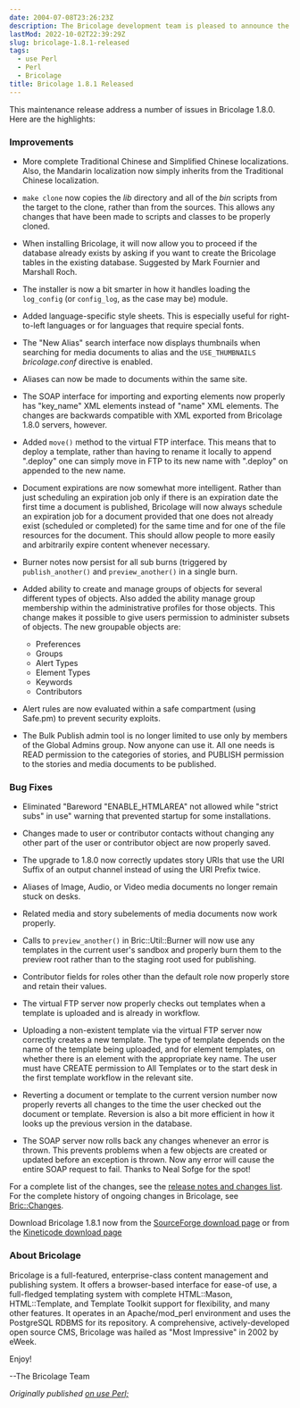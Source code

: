 ```yaml
---
date: 2004-07-08T23:26:23Z
description: The Bricolage development team is pleased to announce the release of Bricolage 1.8.1.
lastMod: 2022-10-02T22:39:29Z
slug: bricolage-1.8.1-released
tags:
  - use Perl
  - Perl
  - Bricolage
title: Bricolage 1.8.1 Released
---
```


This maintenance release address a number of issues in Bricolage 1.8.0.
Here are the highlights:

### Improvements ###

*   More complete Traditional Chinese and Simplified Chinese
    localizations. Also, the Mandarin localization now simply inherits
    from the Traditional Chinese localization.

*   `make clone` now copies the *lib* directory and all of the *bin*
    scripts from the target to the clone, rather than from the sources.
    This allows any changes that have been made to scripts and classes
    to be properly cloned.

*   When installing Bricolage, it will now allow you to proceed if the
    database already exists by asking if you want to create the
    Bricolage tables in the existing database. Suggested by Mark
    Fournier and Marshall Roch.

*   The installer is now a bit smarter in how it handles loading the
    `log_config` (or `config_log`, as the case may be) module.

*   Added language-specific style sheets. This is especially useful for
    right-to-left languages or for languages that require special
    fonts.

*   The "New Alias" search interface now displays thumbnails when
    searching for media documents to alias and the `USE_THUMBNAILS`
    *bricolage.conf* directive is enabled.

*   Aliases can now be made to documents within the same site.

*   The SOAP interface for importing and exporting elements now
    properly has "key_name" XML elements instead of "name" XML
    elements. The changes are backwards compatible with XML exported
    from Bricolage 1.8.0 servers, however.

*   Added `move()` method to the virtual FTP interface. This means that
    to deploy a template, rather than having to rename it locally to
    append ".deploy" one can simply move in FTP to its new name with ".deploy"
    on appended to the new name.

*   Document expirations are now somewhat more intelligent. Rather than
    just scheduling an expiration job only if there is an expiration
    date the first time a document is published, Bricolage will now
    always schedule an expiration job for a document provided that one
    does not already exist (scheduled or completed) for the same time
    and for one of the file resources for the document. This should
    allow people to more easily and arbitrarily expire content whenever
    necessary.

*   Burner notes now persist for all sub burns (triggered by `publish_another()`
    and `preview_another()` in a single burn.

*   Added ability to create and manage groups of objects for several
    different types of objects. Also added the ability manage group
    membership within the administrative profiles for those objects.
    This change makes it possible to give users permission to
    administer subsets of objects. The new groupable objects are:

    * Preferences
    * Groups
    * Alert Types
    * Element Types
    * Keywords
    * Contributors

*   Alert rules are now evaluated within a safe compartment (using
    Safe.pm) to prevent security exploits.

*   The Bulk Publish admin tool is no longer limited to use only by
    members of the Global Admins group. Now anyone can use it. All one
    needs is READ permission to the categories of stories, and PUBLISH
    permission to the stories and media documents to be published.

### Bug Fixes ###

*   Eliminated "Bareword "ENABLE_HTMLAREA" not allowed while "strict
    subs" in use" warning that prevented startup for some
    installations.

*   Changes made to user or contributor contacts without changing any
    other part of the user or contributor object are now properly
    saved.

*   The upgrade to 1.8.0 now correctly updates story URIs that use the
    URI Suffix of an output channel instead of using the URI Prefix
    twice.

*   Aliases of Image, Audio, or Video media documents no longer remain
    stuck on desks.

*   Related media and story subelements of media documents now work
    properly.

*   Calls to `preview_another()` in Bric::Util::Burner will now use any
    templates in the current user's sandbox and properly burn them to
    the preview root rather than to the staging root used for
    publishing.

*   Contributor fields for roles other than the default role now
    properly store and retain their values.

*   The virtual FTP server now properly checks out templates when a
    template is uploaded and is already in workflow.

*   Uploading a non-existent template via the virtual FTP server now
    correctly creates a new template. The type of template depends on
    the name of the template being uploaded, and for element templates,
    on whether there is an element with the appropriate key name. The
    user must have CREATE permission to All Templates or to the start
    desk in the first template workflow in the relevant site.

*   Reverting a document or template to the current version number now
    properly reverts all changes to the time the user checked out the
    document or template. Reversion is also a bit more efficient in how
    it looks up the previous version in the database.

*   The SOAP server now rolls back any changes whenever an error is
    thrown. This prevents problems when a few objects are created or
    updated before an exception is thrown. Now any error will cause the
    entire SOAP request to fail. Thanks to Neal Sofge for the spot!

For a complete list of the changes, see the [release notes and changes list].
For the complete history of ongoing changes in Bricolage, see [Bric::Changes].

Download Bricolage 1.8.1 now from the [SourceForge download page] or from the
[Kineticode download page]

### About Bricolage ###

Bricolage is a full-featured, enterprise-class content management and publishing
system. It offers a browser-based interface for ease-of use, a full-fledged
templating system with complete HTML::Mason, HTML::Template, and Template
Toolkit support for flexibility, and many other features. It operates in an
Apache/mod_perl environment and uses the PostgreSQL RDBMS for its repository. A
comprehensive, actively-developed open source CMS, Bricolage was hailed as "Most
Impressive" in 2002 by eWeek.

Enjoy!

--The Bricolage Team

*Originally published [on use Perl;]*

  [release notes and changes list]: http://sourceforge.net/project/shownotes.php?release_id=251820
  [Bric::Changes]: http://www.bricolage.cc/docs/api/current/Bric::Changes
  [SourceForge download page]: http://sourceforge.net/project/showfiles.php?group_id=34789
  [Kineticode download page]: http://www.kineticode.com/bricolage/index2.html
  [on use Perl;]: https://use-perl.github.io/user/Theory/journal/19760/
    "use.perl.org journal of Theory: “Bricolage 1.8.1 Released”"
